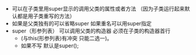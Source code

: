 - 可以在子类里用super显示的调用父类的属性或者方法   （因为子类运行起来默认都是用子类重写的方法）
- 如果是父类独有的可以省略super 如果重名可以用super指定
- super（形参列表） 可以调用父类的构造器 必须在子类的构造器首行
	- (与this(形参列表)有冲突 只能二选一)。
	- 如果不写 默认是super(); 